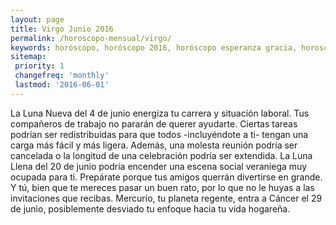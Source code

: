 ```yaml
---
layout: page
title: Virgo Junio 2016 
permalink: /horoscopo-mensual/virgo/
keywords: horóscopo, horóscopo 2016, horóscopo esperanza gracia, horoscop, horóscopos gratis, horoscopo virgo, horoscopo virgo 2016, Tarot, Astrologia, Zodíaco, virgo, horoscopo gratis, horoscopo del mes 
sitemap:
 priority: 1
 changefreq: 'monthly'
 lastmod: '2016-06-01'
---
```


 La Luna Nueva del 4 de junio energiza tu carrera y situación laboral. Tus compañeros de trabajo no pararán de querer ayudarte. Ciertas tareas podrían ser redistribuidas para que todos -incluyéndote a ti- tengan una carga más fácil y más ligera. Además, una molesta reunión podría ser cancelada o la longitud de una celebración podría ser extendida. La Luna Llena del 20 de junio podría encender una escena social veraniega muy ocupada para ti. Prepárate porque tus amigos querrán divertirse en grande. Y tú, bien que te mereces pasar un buen rato, por lo que no le huyas a las invitaciones que recibas. Mercurio, tu planeta regente, entra a Cáncer el 29 de junio, posiblemente desviado tu enfoque hacia tu vida hogareña.  
